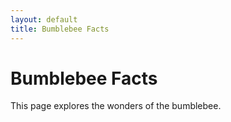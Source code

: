 ```yaml
---
layout: default
title: Bumblebee Facts
---
```


<h1>Bumblebee Facts</h1>

This page explores the wonders of the bumblebee.
